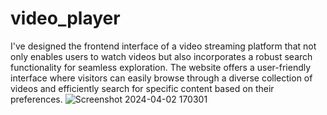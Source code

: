# video_player
I've designed the frontend interface of a video streaming platform that not only enables users to watch videos but also incorporates a robust search functionality for seamless exploration. The website offers a user-friendly interface where visitors can easily browse through a diverse collection of videos and efficiently search for specific content based on their preferences.
![Screenshot 2024-04-02 170301](https://github.com/yashika-02/video_player/assets/137891972/2ce7b811-4dbb-40f6-9eb7-6bdfffca5a60)
